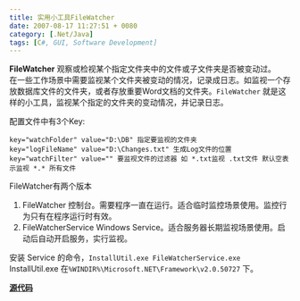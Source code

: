 ```yaml
---
title: 实用小工具FileWatcher
date: 2007-08-17 11:27:51 + 0080
category: [.Net/Java]
tags: [C#, GUI, Software Development]
---
```


**FileWatcher** 观察或检视某个指定文件夹中的文件或子文件夹是否被变动过。  
在一些工作场景中需要监视某个文件夹被变动的情况，记录成日志。如监视一个存放数据库文件的文件夹，或者存放重要Word文档的文件夹。`FileWatcher` 就是这样的小工具，监视某个指定的文件夹的变动情况，并记录日志。  

配置文件中有3个Key:  
```
key="watchFolder" value="D:\DB" 指定要监视的文件夹  
key="logFileName" value="D:\Changes.txt" 生成Log文件的位置  
key="watchFilter" value="" 要监视文件的过滤器 如 *.txt监视 .txt文件 默认空表示监视 *.* 所有文件  
```

FileWatcher有两个版本  
1. FileWatcher 控制台。需要程序一直在运行。适合临时监控场景使用。监控行为只有在程序运行时有效。  
2. FileWatcherService Windows Service。适合服务器长期监视场景使用。启动后自动开启服务，实行监视。  

安装 Service 的命令，`InstallUtil.exe FileWatcherService.exe` InstallUtil.exe 在`%WINDIR%\Microsoft.NET\Framework\v2.0.50727` 下。  

[**源代码**](/assets/attachments/2007/08/17_113033_1xp4Watcher.rar)


